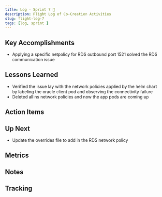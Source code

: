 ```yaml
---
title: Log - Sprint 7 🛫
description: Flight Log of Co-Creation Activities
slug: flight-log-7
tags: [log, sprint ]
---
```


## Key Accomplishments

- Applying a specific netpolicy for RDS outbound port 1521 solved the RDS communication issue

## Lessons Learned

- Verified the issue lay with the network policies applied by the helm chart by labeling the oracle client pod and observing the connectivity failure
- Deleted all ns network policies and now the app pods are coming up

## Action Items


## Up Next

- Update the overrides file to add in the RDS network policy

## Metrics


## Notes




## Tracking
